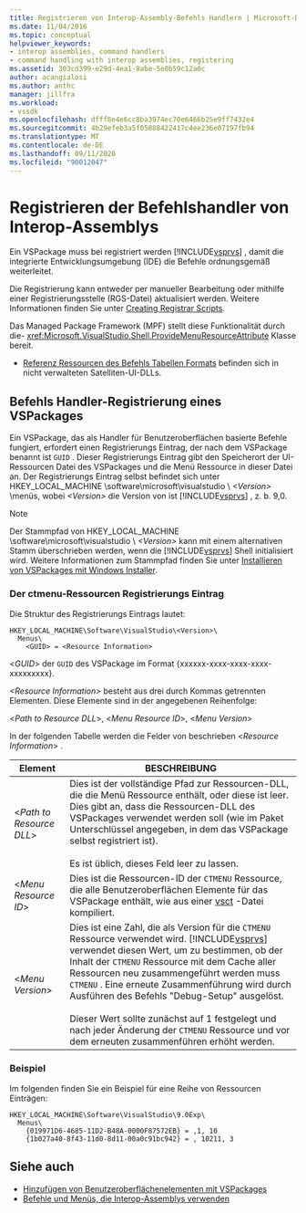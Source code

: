 ```yaml
---
title: Registrieren von Interop-Assembly-Befehls Handlern | Microsoft-Dokumentation
ms.date: 11/04/2016
ms.topic: conceptual
helpviewer_keywords:
- interop assemblies, command handlers
- command handling with interop assemblies, registering
ms.assetid: 303cd399-e29d-4ea1-8abe-5e0b59c12a0c
author: acangialosi
ms.author: anthc
manager: jillfra
ms.workload:
- vssdk
ms.openlocfilehash: dfff8e4e6cc8ba3974ec70e6466b25e9ff7432e4
ms.sourcegitcommit: 4b29efeb3a5f05888422417c4ee236e07197fb94
ms.translationtype: MT
ms.contentlocale: de-DE
ms.lasthandoff: 09/11/2020
ms.locfileid: "90012047"
---
```

# <a name="registering-interop-assembly-command-handlers"></a>Registrieren der Befehlshandler von Interop-Assemblys
Ein VSPackage muss bei registriert werden [!INCLUDE[vsprvs](../../code-quality/includes/vsprvs_md.md)] , damit die integrierte Entwicklungsumgebung (IDE) die Befehle ordnungsgemäß weiterleitet.

 Die Registrierung kann entweder per manueller Bearbeitung oder mithilfe einer Registrierungsstelle (RGS-Datei) aktualisiert werden. Weitere Informationen finden Sie unter [Creating Registrar Scripts](/cpp/atl/creating-registrar-scripts).

 Das Managed Package Framework (MPF) stellt diese Funktionalität durch die- <xref:Microsoft.VisualStudio.Shell.ProvideMenuResourceAttribute> Klasse bereit.

- [Referenz Ressourcen des Befehls Tabellen Formats](/previous-versions/bb164647(v=vs.100)) befinden sich in nicht verwalteten Satelliten-UI-DLLs.

## <a name="command-handler-registration-of-a-vspackage"></a>Befehls Handler-Registrierung eines VSPackages
 Ein VSPackage, das als Handler für Benutzeroberflächen basierte Befehle fungiert, erfordert einen Registrierungs Eintrag, der nach dem VSPackage benannt ist `GUID` . Dieser Registrierungs Eintrag gibt den Speicherort der UI-Ressourcen Datei des VSPackages und die Menü Ressource in dieser Datei an. Der Registrierungs Eintrag selbst befindet sich unter HKEY_LOCAL_MACHINE \software\microsoft\visualstudio \\ *\<Version>* \menüs, wobei *\<Version>* die Version von ist [!INCLUDE[vsprvs](../../code-quality/includes/vsprvs_md.md)] , z. b. 9,0.

> [!NOTE]
> Der Stammpfad von HKEY_LOCAL_MACHINE \software\microsoft\visualstudio \\ *\<Version>* kann mit einem alternativen Stamm überschrieben werden, wenn die [!INCLUDE[vsprvs](../../code-quality/includes/vsprvs_md.md)] Shell initialisiert wird. Weitere Informationen zum Stammpfad finden Sie unter [Installieren von VSPackages mit Windows Installer](../../extensibility/internals/installing-vspackages-with-windows-installer.md).

### <a name="the-ctmenu-resource-registry-entry"></a>Der ctmenu-Ressourcen Registrierungs Eintrag
 Die Struktur des Registrierungs Eintrags lautet:

```
HKEY_LOCAL_MACHINE\Software\VisualStudio\<Version>\
  Menus\
    <GUID> = <Resource Information>
```

 \<*GUID*> der `GUID` des VSPackage im Format {xxxxxx-xxxx-xxxx-xxxx-xxxxxxxxx}.

 *\<Resource Information>* besteht aus drei durch Kommas getrennten Elementen. Diese Elemente sind in der angegebenen Reihenfolge:

 \<*Path to Resource DLL*>, \<*Menu Resource ID*>, \<*Menu Version*>

 In der folgenden Tabelle werden die Felder von beschrieben \<*Resource Information*> .

| Element | BESCHREIBUNG |
|---------------------------| - |
| \<*Path to Resource DLL*> | Dies ist der vollständige Pfad zur Ressourcen-DLL, die die Menü Ressource enthält, oder diese ist leer. Dies gibt an, dass die Ressourcen-DLL des VSPackages verwendet werden soll (wie im Paket Unterschlüssel angegeben, in dem das VSPackage selbst registriert ist).<br /><br /> Es ist üblich, dieses Feld leer zu lassen. |
| \<*Menu Resource ID*> | Dies ist die Ressourcen-ID der `CTMENU` Ressource, die alle Benutzeroberflächen Elemente für das VSPackage enthält, wie aus einer [vsct](../../extensibility/internals/visual-studio-command-table-dot-vsct-files.md) -Datei kompiliert. |
| \<*Menu Version*> | Dies ist eine Zahl, die als Version für die `CTMENU` Ressource verwendet wird. [!INCLUDE[vsprvs](../../code-quality/includes/vsprvs_md.md)] verwendet diesen Wert, um zu bestimmen, ob der Inhalt der `CTMENU` Ressource mit dem Cache aller Ressourcen neu zusammengeführt werden muss `CTMENU` . Eine erneute Zusammenführung wird durch Ausführen des Befehls "Debug-Setup" ausgelöst.<br /><br /> Dieser Wert sollte zunächst auf 1 festgelegt und nach jeder Änderung der `CTMENU` Ressource und vor dem erneuten zusammenführen erhöht werden. |

### <a name="example"></a>Beispiel
 Im folgenden finden Sie ein Beispiel für eine Reihe von Ressourcen Einträgen:

```
HKEY_LOCAL_MACHINE\Software\VisualStudio\9.0Exp\
  Menus\
    {019971D6-4685-11D2-B48A-0000F87572EB} = ,1, 10
    {1b027a40-8f43-11d0-8d11-00a0c91bc942} = , 10211, 3
```

## <a name="see-also"></a>Siehe auch
- [Hinzufügen von Benutzeroberflächenelementen mit VSPackages](../../extensibility/internals/how-vspackages-add-user-interface-elements.md)
- [Befehle und Menüs, die Interop-Assemblys verwenden](../../extensibility/internals/commands-and-menus-that-use-interop-assemblies.md)